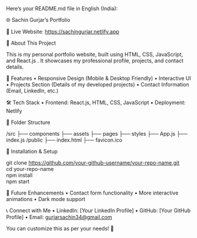 Here’s your README.md file in English (India):

🌐 Sachin Gurjar’s Portfolio

📌 Live Website: https://sachingurjar.netlify.app

📖 About This Project

This is my personal portfolio website, built using HTML, CSS, JavaScript, and React.js . It showcases my professional profile, projects, and contact details.

🚀 Features
	•	Responsive Design (Mobile & Desktop Friendly)
	•	Interactive UI
	•	Projects Section (Details of my developed projects)
	•	Contact Information (Email, LinkedIn, etc.)

🛠️ Tech Stack
	•	Frontend: React.js, HTML, CSS, JavaScript
	•	Deployment: Netlify

📂 Folder Structure

/src
  ├── components
  ├── assets
  ├── pages
  ├── styles
  ├── App.js
  ├── index.js
/public
  ├── index.html
  ├── favicon.ico

🔧 Installation & Setup

git clone https://github.com/your-github-username/your-repo-name.git  
cd your-repo-name  
npm install  
npm start  

🎯 Future Enhancements
	•	Contact form functionality
	•	More interactive animations
	•	Dark mode support

📞 Connect with Me
	•	LinkedIn: [Your LinkedIn Profile]
	•	GitHub: [Your GitHub Profile]
	•	Email: gurjarsachin34@gmail.com

You can customize this as per your needs! 🚀